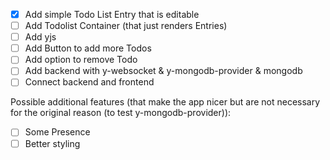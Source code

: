 - [x] Add simple Todo List Entry that is editable
- [ ] Add Todolist Container (that just renders Entries)
- [ ] Add yjs
- [ ] Add Button to add more Todos
- [ ] Add option to remove Todo
- [ ] Add backend with y-websocket & y-mongodb-provider & mongodb
- [ ] Connect backend and frontend

Possible additional features (that make the app nicer but are not necessary for the original reason (to test y-mongodb-provider)):

- [ ] Some Presence
- [ ] Better styling
